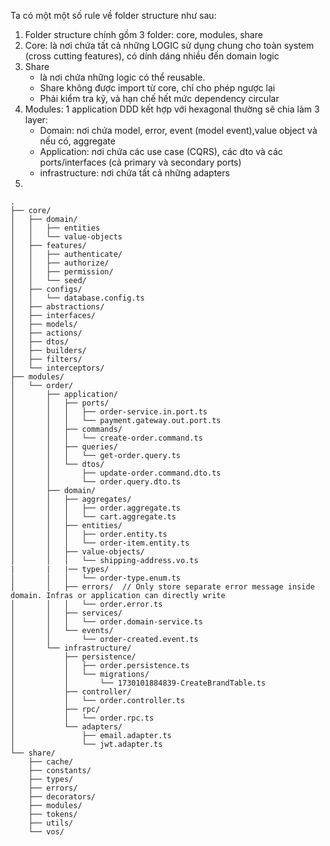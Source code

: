 Ta có một một số rule về folder structure như sau:

1. Folder structure chính gồm 3 folder: core, modules, share
2. Core: là nơi chứa tất cả những LOGIC sử dụng chung cho toàn system (cross cutting features), có dính dáng nhiều đến domain logic
3. Share
    - là nơi chứa những logic có thể reusable.
    - Share không được import từ core, chỉ cho phép ngược lại
    - Phải kiểm tra kỹ, và hạn chế hết mức dependency circular
4. Modules: 1 application DDD kết hợp với hexagonal thường sẽ chia làm 3 layer:
    - Domain: nơi chứa model, error, event (model event),value object và nếu có, aggregate
    - Application: nơi chứa các use case (CQRS), các dto và các ports/interfaces (cả primary và secondary ports)
    - infrastructure: nơi chứa tất cả những adapters
5.

```text
.
├── core/
│   ├── domain/
│   │   ├── entities
│   │   └── value-objects
│   ├── features/
│   │   ├── authenticate/
│   │   ├── authorize/
│   │   ├── permission/
│   │   └── seed/
│   ├── configs/
│   │   └── database.config.ts
│   ├── abstractions/
│   ├── interfaces/
│   ├── models/
│   ├── actions/
│   ├── dtos/
│   ├── builders/
│   ├── filters/
│   └── interceptors/
├── modules/
│   └── order/
│       ├── application/
│       │   ├── ports/
│       │   │   ├── order-service.in.port.ts
│       │   │   └── payment.gateway.out.port.ts
│       │   ├── commands/
│       │   │   └── create-order.command.ts
│       │   ├── queries/
│       │   │   └── get-order.query.ts
│       │   └── dtos/
│       │       ├── update-order.command.dto.ts
│       │       └── order.query.dto.ts
│       ├── domain/
│       │   ├── aggregates/
│       │   │   ├── order.aggregate.ts
│       │   │   └── cart.aggregate.ts
│       │   ├── entities/
│       │   │   ├── order.entity.ts
│       │   │   └── order-item.entity.ts
│       │   ├── value-objects/
│       │   │   └── shipping-address.vo.ts
|       |   |── types/
│       │   │   └── order-type.enum.ts
│       │   ├── errors/  // Only store separate error message inside domain. Infras or application can directly write
│       │   │   └── order.error.ts
│       │   ├── services/
│       │   │   └── order.domain-service.ts
│       │   └── events/
│       │       └── order-created.event.ts
│       └── infrastructure/
│           ├── persistence/
│           │   ├── order.persistence.ts
│           │   └── migrations/
│           │       └── 1730101884839-CreateBrandTable.ts
│           ├── controller/
│           │   └── order.controller.ts
│           ├── rpc/
│           │   └── order.rpc.ts
│           └── adapters/
│               ├── email.adapter.ts
│               └── jwt.adapter.ts
└── share/
    ├── cache/
    ├── constants/
    ├── types/
    ├── errors/
    ├── decorators/
    ├── modules/
    ├── tokens/
    ├── utils/
    └── vos/
```
